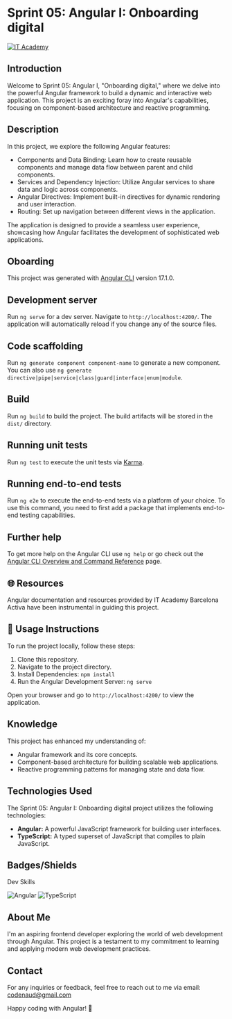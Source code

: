 # Sprint 05: Angular I: Onboarding digital

[![IT Academy](img/sprint05-screenshot.png)](https://codenaud.github.io/sprint-05/)

## Introduction

Welcome to Sprint 05: Angular I, "Onboarding digital," where we delve into the powerful Angular framework to build a dynamic and interactive web application. This project is an exciting foray into Angular's capabilities, focusing on component-based architecture and reactive programming.

## Description

In this project, we explore the following Angular features:

- Components and Data Binding: Learn how to create reusable components and manage data flow between parent and child components.
- Services and Dependency Injection: Utilize Angular services to share data and logic across components.
- Angular Directives: Implement built-in directives for dynamic rendering and user interaction.
- Routing: Set up navigation between different views in the application.

The application is designed to provide a seamless user experience, showcasing how Angular facilitates the development of sophisticated web applications.

## Oboarding

This project was generated with [Angular CLI](https://github.com/angular/angular-cli) version 17.1.0.

## Development server

Run `ng serve` for a dev server. Navigate to `http://localhost:4200/`. The application will automatically reload if you change any of the source files.

## Code scaffolding

Run `ng generate component component-name` to generate a new component. You can also use `ng generate directive|pipe|service|class|guard|interface|enum|module`.

## Build

Run `ng build` to build the project. The build artifacts will be stored in the `dist/` directory.

## Running unit tests

Run `ng test` to execute the unit tests via [Karma](https://karma-runner.github.io).

## Running end-to-end tests

Run `ng e2e` to execute the end-to-end tests via a platform of your choice. To use this command, you need to first add a package that implements end-to-end testing capabilities.

## Further help

To get more help on the Angular CLI use `ng help` or go check out the [Angular CLI Overview and Command Reference](https://angular.io/cli) page.

## 🌐 Resources

Angular documentation and resources provided by IT Academy Barcelona Activa have been instrumental in guiding this project.

## 🚦 Usage Instructions

To run the project locally, follow these steps:

1. Clone this repository.
2. Navigate to the project directory.
3. Install Dependencies: `npm install`
4. Run the Angular Development Server: `ng serve`

Open your browser and go to `http://localhost:4200/` to view the application.

## Knowledge

This project has enhanced my understanding of:

- Angular framework and its core concepts.
- Component-based architecture for building scalable web applications.
- Reactive programming patterns for managing state and data flow.

## Technologies Used

The Sprint 05: Angular I: Onboarding digital project utilizes the following technologies:

- **Angular:** A powerful JavaScript framework for building user interfaces.
- **TypeScript:** A typed superset of JavaScript that compiles to plain JavaScript.

## Badges/Shields

Dev Skills

![Angular](https://img.shields.io/badge/Angular-DD0031?style=for-the-badge&logo=angular&logoColor=white)
![TypeScript](https://img.shields.io/badge/TypeScript-007ACC?style=for-the-badge&logo=typescript&logoColor=white)

## About Me

I'm an aspiring frontend developer exploring the world of web development through Angular. This project is a testament to my commitment to learning and applying modern web development practices.

## Contact

For any inquiries or feedback, feel free to reach out to me via email: [codenaud@gmail.com](mailto:codenaud@gmail.com)

Happy coding with Angular! 🚀
